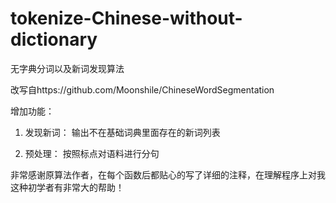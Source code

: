 # tokenize-Chinese-without-dictionary
无字典分词以及新词发现算法

改写自https://github.com/Moonshile/ChineseWordSegmentation

增加功能：

1. 发现新词： 输出不在基础词典里面存在的新词列表

2. 预处理： 按照标点对语料进行分句

非常感谢原算法作者，在每个函数后都贴心的写了详细的注释，在理解程序上对我这种初学者有非常大的帮助！
